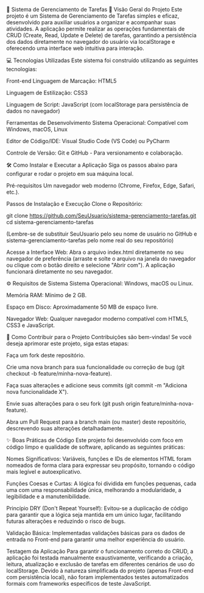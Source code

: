 📝 Sistema de Gerenciamento de Tarefas
🚀 Visão Geral do Projeto
Este projeto é um Sistema de Gerenciamento de Tarefas simples e eficaz, desenvolvido para auxiliar usuários a organizar e acompanhar suas atividades. A aplicação permite realizar as operações fundamentais de CRUD (Create, Read, Update e Delete) de tarefas, garantindo a persistência dos dados diretamente no navegador do usuário via localStorage e oferecendo uma interface web intuitiva para interação.

💻 Tecnologias Utilizadas
Este sistema foi construído utilizando as seguintes tecnologias:

Front-end
Linguagem de Marcação: HTML5

Linguagem de Estilização: CSS3

Linguagem de Script: JavaScript (com localStorage para persistência de dados no navegador)

Ferramentas de Desenvolvimento
Sistema Operacional: Compatível com Windows, macOS, Linux

Editor de Código/IDE: Visual Studio Code (VS Code) ou PyCharm

Controle de Versão: Git e GitHub - Para versionamento e colaboração.

🛠️ Como Instalar e Executar a Aplicação
Siga os passos abaixo para configurar e rodar o projeto em sua máquina local.

Pré-requisitos
Um navegador web moderno (Chrome, Firefox, Edge, Safari, etc.).

Passos de Instalação e Execução
Clone o Repositório:

git clone https://github.com/SeuUsuario/sistema-gerenciamento-tarefas.git
cd sistema-gerenciamento-tarefas

(Lembre-se de substituir SeuUsuario pelo seu nome de usuário no GitHub e sistema-gerenciamento-tarefas pelo nome real do seu repositório)

Acesse a Interface Web:
Abra o arquivo index.html diretamente no seu navegador de preferência (arraste e solte o arquivo na janela do navegador ou clique com o botão direito e selecione "Abrir com"). A aplicação funcionará diretamente no seu navegador.

⚙️ Requisitos de Sistema
Sistema Operacional: Windows, macOS ou Linux.

Memória RAM: Mínimo de 2 GB.

Espaço em Disco: Aproximadamente 50 MB de espaço livre.

Navegador Web: Qualquer navegador moderno compatível com HTML5, CSS3 e JavaScript.

🤝 Como Contribuir para o Projeto
Contribuições são bem-vindas! Se você deseja aprimorar este projeto, siga estas etapas:

Faça um fork deste repositório.

Crie uma nova branch para sua funcionalidade ou correção de bug (git checkout -b feature/minha-nova-feature).

Faça suas alterações e adicione seus commits (git commit -m "Adiciona nova funcionalidade X").

Envie suas alterações para o seu fork (git push origin feature/minha-nova-feature).

Abra um Pull Request para a branch main (ou master) deste repositório, descrevendo suas alterações detalhadamente.

✨ Boas Práticas de Código
Este projeto foi desenvolvido com foco em código limpo e qualidade de software, aplicando as seguintes práticas:

Nomes Significativos: Variáveis, funções e IDs de elementos HTML foram nomeados de forma clara para expressar seu propósito, tornando o código mais legível e autoexplicativo.

Funções Coesas e Curtas: A lógica foi dividida em funções pequenas, cada uma com uma responsabilidade única, melhorando a modularidade, a legibilidade e a manutenibilidade.

Princípio DRY (Don't Repeat Yourself): Evitou-se a duplicação de código para garantir que a lógica seja mantida em um único lugar, facilitando futuras alterações e reduzindo o risco de bugs.

Validação Básica: Implementadas validações básicas para os dados de entrada no Front-end para garantir uma melhor experiência do usuário.

Testagem da Aplicação
Para garantir o funcionamento correto do CRUD, a aplicação foi testada manualmente exaustivamente, verificando a criação, leitura, atualização e exclusão de tarefas em diferentes cenários de uso do localStorage. Devido à natureza simplificada do projeto (apenas Front-end com persistência local), não foram implementados testes automatizados formais com frameworks específicos de teste JavaScript.